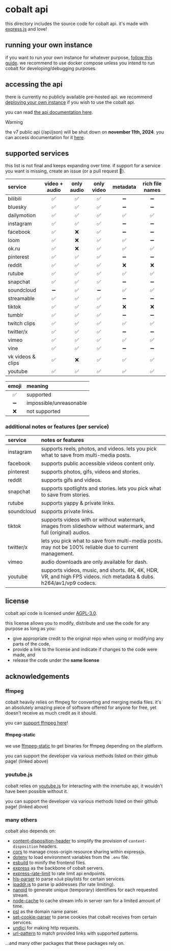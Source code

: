 # cobalt api
this directory includes the source code for cobalt api. it's made with [express.js](https://www.npmjs.com/package/express) and love!

## running your own instance
if you want to run your own instance for whatever purpose, [follow this guide](/docs/run-an-instance.md).
we recommend to use docker compose unless you intend to run cobalt for developing/debugging purposes.

## accessing the api
there is currently no publicly available pre-hosted api.
we recommend [deploying your own instance](/docs/run-an-instance.md) if you wish to use the cobalt api.

you can read [the api documentation here](/docs/api.md).

> [!WARNING]
> the v7 public api (/api/json) will be shut down on **november 11th, 2024**.
> you can access documentation for it [here](https://github.com/imputnet/cobalt/blob/7/docs/api.md).

## supported services
this list is not final and keeps expanding over time. if support for a service you want is missing, create an issue (or a pull request 👀).

| service           | video + audio | only audio | only video | metadata | rich file names |
| :--------         | :-----------: | :--------: | :--------: | :------: | :-------------: |
| bilibili          | ✅            | ✅         | ✅         | ➖         | ➖              |
| bluesky           | ✅            | ✅         | ✅         | ➖         | ➖              |
| dailymotion       | ✅            | ✅         | ✅         | ✅         | ✅              |
| instagram         | ✅            | ✅         | ✅         | ➖         | ➖              |
| facebook          | ✅            | ❌         | ✅         | ➖         | ➖              |
| loom              | ✅            | ❌         | ✅         | ✅         | ➖              |
| ok.ru             | ✅            | ❌         | ✅         | ✅         | ✅              |
| pinterest         | ✅            | ✅         | ✅         | ➖         | ➖              |
| reddit            | ✅            | ✅         | ✅         | ❌         | ❌              |
| rutube            | ✅            | ✅         | ✅         | ✅         | ✅              |
| snapchat          | ✅            | ✅         | ✅         | ➖         | ➖              |
| soundcloud        | ➖            | ✅         | ➖         | ✅         | ✅              |
| streamable        | ✅            | ✅         | ✅         | ➖         | ➖              |
| tiktok            | ✅            | ✅         | ✅         | ❌         | ❌              |
| tumblr            | ✅            | ✅         | ✅         | ➖         | ➖              |
| twitch clips      | ✅            | ✅         | ✅         | ✅         | ✅              |
| twitter/x         | ✅            | ✅         | ✅         | ➖         | ➖              |
| vimeo             | ✅            | ✅         | ✅         | ✅         | ✅              |
| vine              | ✅            | ✅         | ✅         | ➖         | ➖              |
| vk videos & clips | ✅            | ❌         | ✅         | ✅         | ✅              |
| youtube           | ✅            | ✅         | ✅         | ✅         | ✅              |

| emoji   | meaning                 |
| :-----: | :---------------------- |
| ✅      | supported               |
| ➖      | impossible/unreasonable |
| ❌      | not supported           |

### additional notes or features (per service)
| service    | notes or features                                                                                                    |
| :--------  | :-----                                                                                                               |
| instagram  | supports reels, photos, and videos. lets you pick what to save from multi-media posts.                               |
| facebook   | supports public accessible videos content only.                                                                      |
| pinterest  | supports photos, gifs, videos and stories.                                                                           |
| reddit     | supports gifs and videos.                                                                                            |
| snapchat   | supports spotlights and stories. lets you pick what to save from stories.                                            |
| rutube     | supports yappy & private links.                                                                                      |
| soundcloud | supports private links.                                                                                              |
| tiktok     | supports videos with or without watermark, images from slideshow without watermark, and full (original) audios.      |
| twitter/x  | lets you pick what to save from multi-media posts. may not be 100% reliable due to current management.               |
| vimeo      | audio downloads are only available for dash.                                                                         |
| youtube    | supports videos, music, and shorts. 8K, 4K, HDR, VR, and high FPS videos. rich metadata & dubs. h264/av1/vp9 codecs. |

## license
cobalt api code is licensed under [AGPL-3.0](LICENSE).

this license allows you to modify, distribute and use the code for any purpose
as long as you:
- give appropriate credit to the original repo when using or modifying any parts of the code,
- provide a link to the license and indicate if changes to the code were made, and
- release the code under the **same license**

## acknowledgements
### ffmpeg
cobalt heavily relies on ffmpeg for converting and merging media files. it's an absolutely amazing piece of software offered for anyone for free, yet doesn't receive as much credit as it should.

you can [support ffmpeg here](https://ffmpeg.org/donations.html)!

#### ffmpeg-static
we use [ffmpeg-static](https://github.com/eugeneware/ffmpeg-static) to get binaries for ffmpeg depending on the platform.

you can support the developer via various methods listed on their github page! (linked above)

### youtube.js
cobalt relies on [youtube.js](https://github.com/LuanRT/YouTube.js) for interacting with the innertube api, it wouldn't have been possible without it.

you can support the developer via various methods listed on their github page! (linked above)

### many others
cobalt also depends on:

- [content-disposition-header](https://www.npmjs.com/package/content-disposition-header) to simplify the provision of `content-disposition` headers.
- [cors](https://www.npmjs.com/package/cors) to manage cross-origin resource sharing within expressjs.
- [dotenv](https://www.npmjs.com/package/dotenv) to load environment variables from the `.env` file.
- [esbuild](https://www.npmjs.com/package/esbuild) to minify the frontend files.
- [express](https://www.npmjs.com/package/express) as the backbone of cobalt servers.
- [express-rate-limit](https://www.npmjs.com/package/express-rate-limit) to rate limit api endpoints.
- [hls-parser](https://www.npmjs.com/package/hls-parser) to parse `m3u8` playlists for certain services.
- [ipaddr.js](https://www.npmjs.com/package/ipaddr.js) to parse ip addresses (for rate limiting).
- [nanoid](https://www.npmjs.com/package/nanoid) to generate unique (temporary) identifiers for each requested stream.
- [node-cache](https://www.npmjs.com/package/node-cache) to cache stream info in server ram for a limited amount of time.
- [psl](https://www.npmjs.com/package/psl) as the domain name parser.
- [set-cookie-parser](https://www.npmjs.com/package/set-cookie-parser) to parse cookies that cobalt receives from certain services.
- [undici](https://www.npmjs.com/package/undici) for making http requests.
- [url-pattern](https://www.npmjs.com/package/url-pattern) to match provided links with supported patterns.

...and many other packages that these packages rely on.
